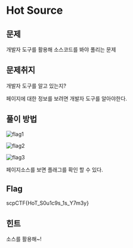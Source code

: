 # Hot Source

## 문제

개발자 도구를 활용해 소스코드를 봐야 풀리는 문제

## 문제취지

개발자 도구를 알고 있는지?

페이지에 대한 정보를 보려면 개발자 도구를 알아야한다.

## 풀이 방법

![flag1](https://user-images.githubusercontent.com/40850499/68368364-45b02b80-017b-11ea-93b3-8704e5b86ddb.PNG)

![flag2](https://user-images.githubusercontent.com/40850499/68368390-4cd73980-017b-11ea-8c2d-f8347c5a331e.PNG)

![flag3](https://user-images.githubusercontent.com/40850499/68368400-5365b100-017b-11ea-8bf3-82c40a69f4fb.PNG)

페이지소스를 보면 플래그를 확인 할 수 있다.

## Flag

scpCTF{HoT_S0u1c9s_1s_Y7m3y}

## 힌트

소스를 활용해~!

